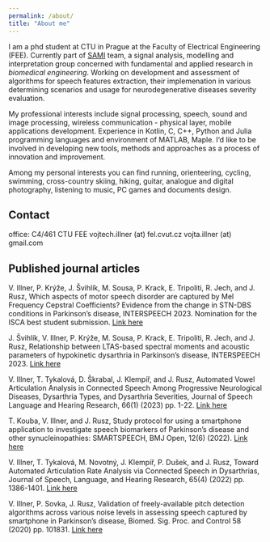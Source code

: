 ```yaml
---
permalink: /about/
title: "About me"
---
```


I am a phd student at CTU in Prague at the Faculty of Electrical Engineering
(FEE). Currently part of [SAMI](http://sami.fel.cvut.cz/) team, a signal analysis, modelling and interpretation group concerned with fundamental and applied research in _biomedical engineering_. Working on development and assessment of algorithms for speech features extraction, their implemenation in various determining scenarios and usage for neurodegenerative diseases severity evaluation.

My professional interests include signal processing, speech, sound and image processing, wireless communication -
physical layer, mobile applications development. Experience in Kotlin, C, C++, Python and Julia programming languages and environment
of MATLAB, Maple.
I‘d like to be involved in developing new tools, methods and approaches as a process
of innovation and improvement.

Among my personal interests you can find running, orienteering, cycling, swimming, cross-country skiing, hiking, guitar, analogue
and digital photography, listening to music, PC games and documents design.

## Contact

office: C4/461 CTU FEE
vojtech.illner (at) fel.cvut.cz
vojta.illner (at) gmail.com

## Published journal articles

V. Illner, P. Krýže, J. Švihlík, M. Sousa, P. Krack, E. Tripoliti, R. Jech, and J. Rusz, Which aspects of motor speech disorder are captured by Mel Frequency Cepstral Coefficients?
Evidence from the change in STN-DBS conditions in Parkinson’s disease, INTERSPEECH 2023. Nomination for the ISCA best student submission. [Link here](https://www.isca-speech.org/archive/interspeech_2023/illner23_interspeech.html)

J. Švihlík, V. Illner, P. Krýže, M. Sousa, P. Krack, E. Tripoliti, R. Jech, and J. Rusz, Relationship between LTAS-based spectral moments and acoustic parameters of hypokinetic dysarthria
in Parkinson’s disease, INTERSPEECH 2023. [Link here](https://www.isca-speech.org/archive/interspeech_2023/svihlik23_interspeech.html)

V. Illner, T. Tykalová, D. Škrabal, J. Klempíř, and J. Rusz, Automated Vowel Articulation Analysis in Connected Speech Among Progressive Neurological Diseases,
Dysarthria Types, and Dysarthria Severities, Journal of Speech Language and Hearing Research, 66(1) (2023) pp. 1-22. [Link here](https://pubs.asha.org/doi/10.1044/2023_JSLHR-22-00526)

T. Kouba, V. Illner, and J. Rusz, Study protocol for using a smartphone application to investigate speech biomarkers of Parkinson’s
disease and other synucleinopathies: SMARTSPEECH, BMJ Open, 12(6) (2022). [Link here](https://bmjopen.bmj.com/content/12/6/e059871)

V. Illner, T. Tykalová, M. Novotný, J. Klempíř, P. Dušek, and J. Rusz, Toward Automated Articulation Rate Analysis via Connected Speech in Dysarthrias,
Journal of Speech, Language, and Hearing Research, 65(4) (2022) pp. 1386-1401. [Link here](https://pubs.asha.org/doi/10.1044/2021_JSLHR-21-00549)

V. Illner, P. Sovka, J. Rusz, Validation of freely-available pitch detection algorithms across
various noise levels in assessing speech captured by smartphone in Parkinson’s disease,
Biomed. Sig. Proc. and Control 58 (2020) pp. 101831. [Link here](https://www.sciencedirect.com/science/article/abs/pii/S1746809419304124)
